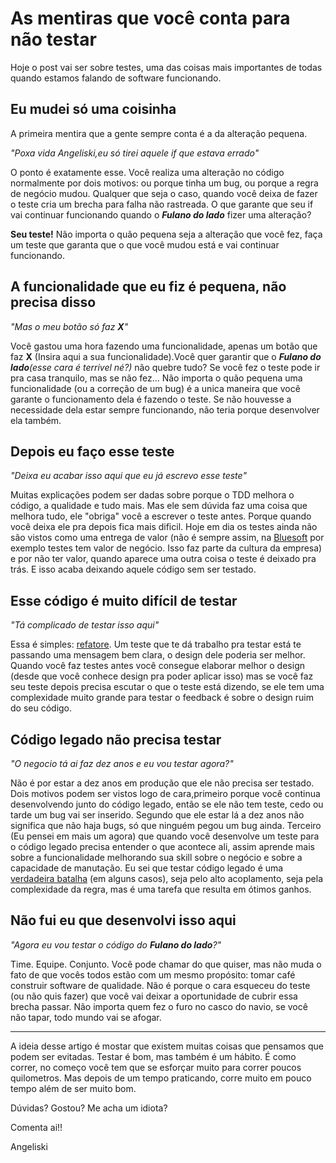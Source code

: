 # As mentiras que você conta para não testar

Hoje o post vai ser sobre testes, uma das coisas mais importantes de todas quando estamos falando de software funcionando.

Eu mudei só uma coisinha
------------------------

A primeira mentira que a gente sempre conta é a da alteração pequena.

_"Poxa vida Angeliski,eu só tirei aquele if que estava errado"_

O ponto é exatamente esse. Você realiza uma alteração no código normalmente por dois motivos: ou porque tinha um bug, ou porque a regra de negócio mudou. Qualquer que seja o caso, quando você deixa de fazer o teste cria um brecha para falha não rastreada. O que garante que seu if vai continuar funcionando quando o _**Fulano do lado**_ fizer uma alteração?

**Seu teste!** Não importa o quão pequena seja a alteração que você fez, faça um teste que garanta que o que você mudou está e vai continuar funcionando.

A funcionalidade que eu fiz é pequena, não precisa disso
--------------------------------------------------------

_"Mas o meu botão só faz **X**"_

Você gastou uma hora fazendo uma funcionalidade, apenas um botão que faz **X** (Insira aqui a sua funcionalidade).Você quer garantir que o _**Fulano do lado**(esse cara é terrivel né?)_ não quebre tudo? Se você fez o teste pode ir pra casa tranquilo, mas se não fez... Não importa o quão pequena uma funcionalidade (ou a correção de um bug) é a unica maneira que você garante o funcionamento dela é fazendo o teste. Se não houvesse a necessidade dela estar sempre funcionando, não teria porque desenvolver ela também.

Depois eu faço esse teste
-------------------------

_"Deixa eu acabar isso aqui que eu já escrevo esse teste"_

Muitas explicações podem ser dadas sobre porque o TDD melhora o código, a qualidade e tudo mais. Mas ele sem dúvida faz uma coisa que melhora tudo, ele "obriga" você a escrever o teste antes. Porque quando você deixa ele pra depois fica mais dificil. Hoje em dia os testes ainda não são vistos como uma entrega de valor (não é sempre assim, na [Bluesoft](http://bluesoft.com.br/) por exemplo testes tem valor de negócio. Isso faz parte da cultura da empresa) e por não ter valor, quando aparece uma outra coisa o teste é deixado pra trás. E isso acaba deixando aquele código sem ser testado.

Esse código é muito difícil de testar
-------------------------------------

_"Tá complicado de testar isso aqui"_

Essa é simples: [refatore](http://blog.caelum.com.br/testes-sao-mais-do-que-regressao-os-beneficios-no-design/). Um teste que te dá trabalho pra testar está te passando uma mensagem bem clara, o design dele poderia ser melhor. Quando você faz testes antes você consegue elaborar melhor o design (desde que você conhece design pra poder aplicar isso) mas se você faz seu teste depois precisa escutar o que o teste está dizendo, se ele tem uma complexidade muito grande para testar o feedback é sobre o design ruim do seu código.

Código legado não precisa testar
--------------------------------

_"O negocio tá ai faz dez anos e eu vou testar agora?"_

Não é por estar a dez anos em produção que ele não precisa ser testado. Dois motivos podem ser vistos logo de cara,primeiro porque você continua desenvolvendo junto do código legado, então se ele não tem teste, cedo ou tarde um bug vai ser inserido. Segundo que ele estar lá a dez anos não significa que não haja bugs, só que ninguém pegou um bug ainda. Terceiro (Eu pensei em mais um agora) que quando você desenvolve um teste para o código legado precisa entender o que acontece ali, assim aprende mais sobre a funcionalidade melhorando sua skill sobre o negócio e sobre a capacidade de manutação. Eu sei que testar código legado é uma [verdadeira batalha](https://tasafo.org/2014/07/23/codigo-legado-o-horror/) (em alguns casos), seja pelo alto acoplamento, seja pela complexidade da regra, mas é uma tarefa que resulta em ótimos ganhos.

Não fui eu que desenvolvi isso aqui
-----------------------------------

_"Agora eu vou testar o código do **Fulano do lado**?"_

Time. Equipe. Conjunto. Você pode chamar do que quiser, mas não muda o fato de que vocês todos estão com um mesmo propósito: tomar café construir software de qualidade. Não é porque o cara esqueceu do teste (ou não quis fazer) que você vai deixar a oportunidade de cubrir essa brecha passar. Não importa quem fez o furo no casco do navio, se você não tapar, todo mundo vai se afogar.

* * *

A ideia desse artigo é mostar que existem muitas coisas que pensamos que podem ser evitadas. Testar é bom, mas também é um hábito. É como correr, no começo você tem que se esforçar muito para correr poucos quilometros. Mas depois de um tempo praticando, corre muito em pouco tempo além de ser muito bom.

Dúvidas? Gostou? Me acha um idiota?

Comenta ai!!

Angeliski